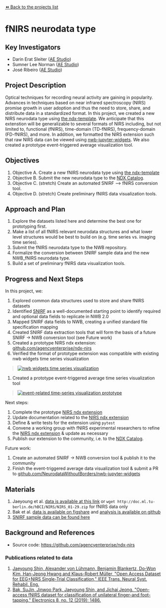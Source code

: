 [:rewind: Back to the projects list](../../README.md#ProjectsList)
<!-- For information on how to write GitHub .md files see https://guides.github.com/features/mastering-markdown/ -->

# fNIRS neurodata type 

## Key Investigators
<!-- - Investigator 1 (Affiliation)-->
<!-- - Investigator 2 (Affiliation)-->
* Darin Erat Sleiter ([AE Studio](ae.studio))
* Sumner Lee Norman ([AE Studio](ae.studio))
* José Ribeiro ([AE Studio](ae.studio))

## Project Description
<!-- Add a short paragraph describing the project. -->
Optical techniques for recording neural activity are gaining in popularity. Advances in techniques based on near infrared spectroscopy (NIRS) promise growth in user adoption and thus the need to store, share, and distribute data in a standardized format. In this project, we created a new NIRS neurodata type using [the ndx-template](https://github.com/nwb-extensions/ndx-template). We anticipate that this extenstion will be generalizable to several formats of NIRS including, but not limited to, functional (fNIRS), time-domain (TD-fNIRS), frequency-domain (FD-fNIRS), and more. In addition, we formatted the NIRS extension such that raw NIRS data can be viewed using [nwb-jupyter-widgets](https://pypi.org/project/nwbwidgets/). We also created a prototype event-triggered average visualization tool.

## Objectives
<!-- Briefly describe the objectives of your project. What would you like to achive?-->
<!-- 1. Objective A. Describe it in 1-2 sentences.-->
<!-- 1. Objective B. Describe it in 1-2 sentences.-->
<!-- 1. ...-->
1. Objective A. Create a new fNIRS neurodata type using [the ndx-template](https://github.com/nwb-extensions/ndx-template) 
2. Objective B. Submit the new neurodata type to the [NDX Catalog](https://github.com/nwb-extensions/).
3. Objective C. (stretch) Create an automated SNIRF --> fNIRS conversion tool.
4. Objective D. (stretch) Create preliminary fNIRS data visualization tools.

## Approach and Plan
<!-- 1. Describe the steps of your planned approach to reach the objectives.-->
<!-- 1. ... -->
<!-- 1. ... -->
1. Explore the datasets listed here and determine the best one for prototyping first.
1. Make a list of all fNIRS relevant neurodata structures and what lower level structures would be best to build on (e.g. time series vs. imaging time series). 
1. Submit the fNIRS neurodata type to the NWB repository.
1. Formalize the conversion between SNIRF sample data and the new NWB_fNIRS neurodata type.
1. Build a set of preliminary fNIRS data visualization tools.

## Progress and Next Steps
<!--Populate this section as you are making progress before/during/after the hackathon-->
<!--Describe the progress you have made on the project,e.g., which objectives you have achieved and how.-->
<!--Describe the next steps you are planing to take to complete the project.-->
In this project, we: 
1. Explored common data structures used to store and share fNIRS datasets
1. Identified [SNIRF](https://fnirs.org/resources/software/snirf/) as a well-documented starting point to identify required and optional data fields to replicate in NWB 2.0
1. Mapped SNIRF data fields to NWB, creating a unified standard file specification mapping
1. Created SNIRF data extraction tools that will form the basis of a future SNIRF -> NWB conversion tool (see Future work)
1. Created a prototype NIRS ndx extension: [github.com/agencyenterprise/ndx-nirs](https://github.com/agencyenterprise/ndx-nirs)
1. Verified the format of prototype extension was compatible with existing nwb widgets time series visualization
> <a href="https://i.imgur.com/vnIsFnR.png?1"><img src="https://i.imgur.com/vnIsFnR.png?1" title="nwb widgets time series visualization" /></a>
1. Created a prototype event-triggered average time series visualization tool 
> <a href="https://i.imgur.com/HU2c5Kx.png?1"><img src="https://i.imgur.com/HU2c5Kx.png?1" title="event-related time-series visualization prototype" /></a>

Next steps: 
<!-- 1. Objective A. Describe it in 1-2 sentences.-->
<!-- 1. Objective B. Describe it in 1-2 sentences.-->
<!-- 1. ...-->
1. Complete the prototype [NIRS ndx extension](https://github.com/agencyenterprise/ndx-nirs)
1. Update documentation related to the [NIRS ndx extension](https://github.com/agencyenterprise/ndx-nirs)
1. Define & write tests for the extension using `pytest`
1. Convene a working group with fNIRS experimental researchers to refine the [NIRS ndx extension](https://github.com/agencyenterprise/ndx-nirs) & update as necessary
1. Publish our extension to the community, i.e. to the [NDX Catalog](https://github.com/nwb-extensions/).

Future work:
1. Create an automated SNIRF -> NWB conversion tool & publish it to the community
1. Finish the event-triggered average data visualization tool & submit a PR to [github.com/NeurodataWithoutBorders/nwb-jupyter-widgets](https://github.com/NeurodataWithoutBorders/nwb-jupyter-widgets)

## Materials
<!--If available add links to the materials relevant to the project, e.g., the code generated for the project or data used-->
<!--If available add pictures and links to videos that demonstrate what has been accomplished.-->
<!--![Description of picture](Example2.jpg)-->
1. Jaeyoung et al. [data is available at this link](http://doc.ml.tu-berlin.de/hBCI/contactthanks.php) or `wget http://doc.ml.tu-berlin.de/hBCI/NIRS/NIRS_01-29.zip` for fNIRS data only
1. Bak et al. [data is available on figshare](https://figshare.com/articles/dataset/Open_access_fNIRS_dataset_for_classification_of_the_unilateral_finger-_and_foot-tapping/9783755/1)
and [analysis is available on github](https://github.com/JaeyoungShin/fNIRS-dataset)
1. [SNIRF sample data can be found here](https://github.com/fNIRS/snirf-samples/tree/253e533fe9118a0fea0fac0e6fc5506d737e647d)

## Background and References
<!--Use this space for information that may help people better understand your project, like links to papers, source code, or data ,e.g:-->
* Source code: https://github.com/agencyenterprise/ndx-nirs 
<!-- * Documentation: https://link.to.docs coming soon -->
<!-- * Test data: https://link.to.test.data coming soon --> 

### Publications related to data
1. [Jaeyoung Shin, Alexander von Lühmann, Benjamin Blankertz, Do-Won Kim, Han-Jeong Hwang and Klaus-Robert Müller, "Open Access Dataset for EEG+NIRS Single-Trial Classification," IEEE Trans. Neural Syst. Rehabil. Eng.](http://doc.ml.tu-berlin.de/hBCI/contactthanks.php)
1. [Bak, SuJin, Jinwoo Park, Jaeyoung Shin, and Jichai Jeong. "Open-access fNIRS dataset for classification of unilateral finger-and foot-tapping." Electronics 8, no. 12 (2019): 1486.](https://www.semanticscholar.org/paper/Open-Access-fNIRS-Dataset-for-Classification-of-and-Bak-Park/48a0537fbb487454c53bd0d893a43402d7b75b88)
